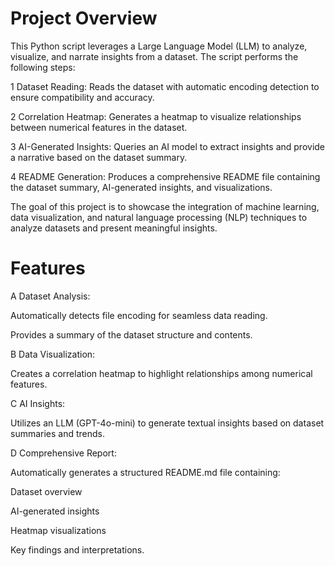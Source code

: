 # Project Overview

This Python script leverages a Large Language Model (LLM) to analyze, visualize, and narrate insights from a dataset. The script performs the following steps:

1 Dataset Reading: Reads the dataset with automatic encoding detection to ensure compatibility and accuracy.

2 Correlation Heatmap: Generates a heatmap to visualize relationships between numerical features in the dataset.

3 AI-Generated Insights: Queries an AI model to extract insights and provide a narrative based on the dataset summary.

4 README Generation: Produces a comprehensive README file containing the dataset summary, AI-generated insights, and visualizations.

The goal of this project is to showcase the integration of machine learning, data visualization, and natural language processing (NLP) techniques to analyze datasets and present meaningful insights.

# Features

A Dataset Analysis:

 Automatically detects file encoding for seamless data reading.

 Provides a summary of the dataset structure and contents.

B Data Visualization:

 Creates a correlation heatmap to highlight relationships among numerical features.

C AI Insights:

 Utilizes an LLM (GPT-4o-mini) to generate textual insights based on dataset summaries and trends.

D Comprehensive Report:

 Automatically generates a structured README.md file containing:

 Dataset overview

 AI-generated insights

 Heatmap visualizations

 Key findings and interpretations.
